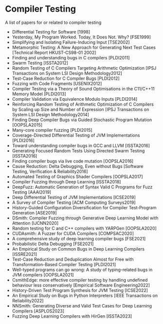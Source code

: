 # Compiler Testing
A list of papers for or related to compiler testing

+ Differential Testing for Software [1998]
+ Yesterday, My Program Worked. Today, It Does Not. Why? [FSE1999]
+ Simplifying and Isolating Failure-Inducing Input [TSE2002]
+ Metamorphic Testing: A New Approach for Generating Next Test Cases [Technical Report HKUST-CS98-01 2002]
+ Finding and understanding bugs in C compilers [PLDI2011]
+ Swarm Testing [ISSTA2012]
+ Random Testing of C Compilers Targeting Arithmetic Optimization [IPSJ Transactions on System LSI Design Methodology2012]
+ Test-Case Reduction for C Compiler Bugs [PLDI2012]
+ Fuzzing with Code Fragments [USENIX2012]
+ Compiler Testing via a Theory of Sound Optimisations in the C11/C++11 Memory Model [PLDI2013]
+ Compiler Validation via Equivalence Modulo Inputs [PLDI2014]
+ Reinforcing Random Testing of Arithmetic Optimization of C Compilers by Scaling up Size and Number of Expression [IPSJ Transactions on System LSI Design Methodology2014]
+ Finding Deep Compiler Bugs via Guided Stochastic Program Mutation [OOPSLA2015]
+ Many-core compiler fuzzing [PLDI2015]
+ Coverage-Directed Differential Testing of JVM Implementations [PLDI2016]
+ Toward understanding compiler bugs in GCC and LLVM [ISSTA2016]
+ Generating Focused Random Tests Using Directed Swarm Testing [ISSTA2016]
+ Finding compiler bugs via live code mutation [OOPSLA2016]
+ Cause Reduction: Delta Debugging, Even without Bugs [Software Testing, Verification & Reliability2016]
+ Automated Testing of Graphics Shader Compilers [OOPSLA2017]
+ Compiler Fuzzing through Deep Learning [ISSTA2018]
+ DeepFuzz: Automatic Generation of Syntax Valid C Programs for Fuzz Testing [AAAI2019]
+ Deep Differential Testing of JVM Implementations [ICSE2019]
+ A Survey of Compiler Testing [ACM Computing Surveys2019]
+ History-Guided Configuration Diversification for Compiler Test-Program Generation [ASE2019]
+ DSmith: Compiler Fuzzing through Generative Deep Learning Model with Attention [IJCNN2020]
+ Random testing for C and C++ compilers with YARPGen [OOPSLA2020]
+ CUDAsmith: A Fuzzer for CUDA Compilers [COMPSAC2020]
+ A comprehensive study of deep learning compiler bugs [FSE2021]
+ Probabilistic Delta Debugging [FSE2021]
+ An Empirical Study on Common Bugs in Deep Learning Compilers [ISSRE2021]
+ Test-Case Reduction and Deduplication Almost for Free with Transformation-Based Compiler Testing [PLDI2021]
+ Well-typed programs can go wrong: A study of typing-related bugs in JVM compilers [OOPSLA2021]
+ CsmithEdge: more effective compiler testing by handling undefined behaviour less conservatively [Empirical Software Engineering2022]
+ History-Driven Test Program Synthesis for JVM Testing [ICSE2022]
+ An Empirical Study on Bugs in Python Interpreters [IEEE Transactions on Reliability2022]
+ NNSmith: Generating Diverse and Valid Test Cases for Deep Learning Compilers [ASPLOS2023]
+ Fuzzing Deep Learning Compilers with HirGen [ISSTA2023]
